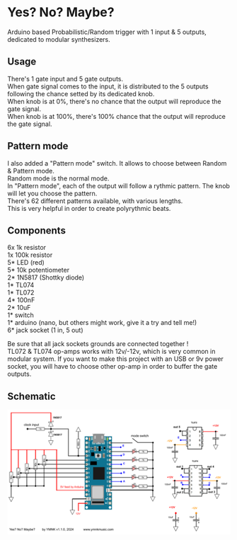 # Yes? No? Maybe?
Arduino based Probabilistic/Random trigger with 1 input & 5 outputs, dedicated to modular synthesizers.

## Usage
There's 1 gate input and 5 gate outputs. <br />
When gate signal comes to the input, it is distributed to the 5 outputs following the chance setted by its dedicated knob. <br />
When knob is at 0%, there's no chance that the output will reproduce the gate signal. <br />
When knob is at 100%, there's 100% chance that the output will reproduce the gate signal. <br />

## Pattern mode
I also added a "Pattern mode" switch. It allows to choose between Random & Pattern mode. <br />
Random mode is the normal mode. <br />
In "Pattern mode", each of the output will follow a rythmic pattern. The knob will let you choose the pattern. <br />
There's 62 different patterns available, with various lengths. <br />
This is very helpful in order to create polyrythmic beats. <br />

## Components
6x 1k resistor <br />
1x 100k resistor <br />
5* LED (red) <br />
5* 10k potentiometer <br />
2* 1N5817 (Shottky diode) <br />
1* TL074 <br />
1* TL072 <br />
4* 100nF <br />
2* 10uF <br />
1* switch <br />
1* arduino (nano, but others might work, give it a try and tell me!) <br />
6* jack socket (1 in, 5 out) <br />

Be sure that all jack sockets grounds are connected together ! <br />
TL072 & TL074 op-amps works with 12v/-12v, which is very common in modular system. If you want to make this project with an USB or 9v power socket, you will have to choose other op-amp in order to buffer the gate outputs. <br />


## Schematic
![Schematic](https://raw.githubusercontent.com/alexiszbik/yesnomaybe/main/schematic.png)
